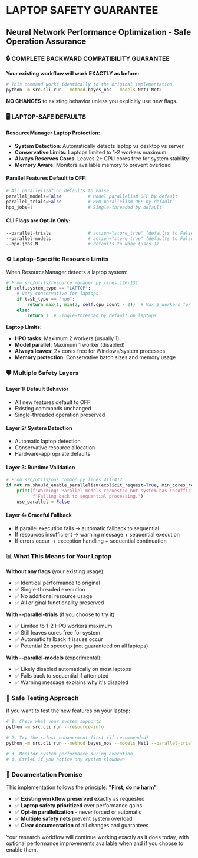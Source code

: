 # LAPTOP SAFETY GUARANTEE
## Neural Network Performance Optimization - Safe Operation Assurance

### 🔒 **COMPLETE BACKWARD COMPATIBILITY GUARANTEE**

**Your existing workflow will work EXACTLY as before:**
```bash
# This command works identically to the original implementation
python -m src.cli run --method bayes_oos --models Net1 Net2
```

**NO CHANGES** to existing behavior unless you explicitly use new flags.

### 🖥️ **LAPTOP-SAFE DEFAULTS**

#### **ResourceManager Laptop Protection:**
- **System Detection**: Automatically detects laptop vs desktop vs server
- **Conservative Limits**: Laptops limited to 1-2 workers maximum
- **Always Reserves Cores**: Leaves 2+ CPU cores free for system stability
- **Memory Aware**: Monitors available memory to prevent overload

#### **Parallel Features Default to OFF:**

```python
# All parallelization defaults to False
parallel_models=False          # Model parallelism OFF by default
parallel_trials=False          # HPO parallelism OFF by default
hpo_jobs=1                     # Single-threaded by default
```

#### **CLI Flags are Opt-In Only:**

```bash
--parallel-trials              # action="store_true" (defaults to False)
--parallel-models              # action="store_true" (defaults to False)
--hpo-jobs N                   # defaults to None (uses 1)
```

### ⚙️ **Laptop-Specific Resource Limits**

When ResourceManager detects a laptop system:

```python
# From src/utils/resource_manager.py lines 126-131
if self.system_type == "LAPTOP":
    # Very conservative for laptops
    if task_type == "hpo":
        return max(1, min(2, self.cpu_count - 2))  # Max 2 workers for HPO
    else:
        return 1  # Single-threaded by default on laptops
```

**Laptop Limits:**
- **HPO tasks**: Maximum 2 workers (usually 1)
- **Model parallel**: Maximum 1 worker (disabled)
- **Always leaves**: 2+ cores free for Windows/system processes
- **Memory protection**: Conservative batch sizes and memory usage

### 🛡️ **Multiple Safety Layers**

#### **Layer 1: Default Behavior**
- All new features default to OFF
- Existing commands unchanged
- Single-threaded operation preserved

#### **Layer 2: System Detection**
- Automatic laptop detection
- Conservative resource allocation
- Hardware-appropriate defaults

#### **Layer 3: Runtime Validation**
```python
# From src/utils/oos_common.py lines 411-417
if not rm.should_enable_parallelism(explicit_request=True, min_cores_required=4):
    print(f"Warning: Parallel models requested but system has insufficient resources. "
          f"Falling back to sequential processing.")
    use_parallel = False
```

#### **Layer 4: Graceful Fallback**
- If parallel execution fails → automatic fallback to sequential
- If resources insufficient → warning message + sequential execution
- If errors occur → exception handling + sequential continuation

### 📊 **What This Means for Your Laptop**

**Without any flags** (your existing usage):
- ✅ Identical performance to original
- ✅ Single-threaded execution
- ✅ No additional resource usage
- ✅ All original functionality preserved

**With --parallel-trials** (if you choose to try it):
- ✅ Limited to 1-2 HPO workers maximum
- ✅ Still leaves cores free for system
- ✅ Automatic fallback if issues occur
- ✅ Potential 2x speedup (not guaranteed on all laptops)

**With --parallel-models** (experimental):
- ✅ Likely disabled automatically on most laptops
- ✅ Falls back to sequential if attempted
- ✅ Warning message explains why it's disabled

### 🧪 **Safe Testing Approach**

If you want to test the new features on your laptop:

```bash
# 1. Check what your system supports
python -m src.cli run --resource-info

# 2. Try the safest enhancement first (if recommended)
python -m src.cli run --method bayes_oos --models Net1 --parallel-trials

# 3. Monitor system performance during execution
# 4. Ctrl+C if you notice any system slowdown
```

### 📝 **Documentation Promise**

This implementation follows the principle: **"First, do no harm"**

- ✅ **Existing workflow preserved** exactly as requested
- ✅ **Laptop safety prioritized** over performance gains
- ✅ **Opt-in parallelization** - never forced or automatic
- ✅ **Multiple safety nets** prevent system overload
- ✅ **Clear documentation** of all changes and guarantees

Your research workflow will continue working exactly as it does today, with optional performance improvements available when and if you choose to enable them.